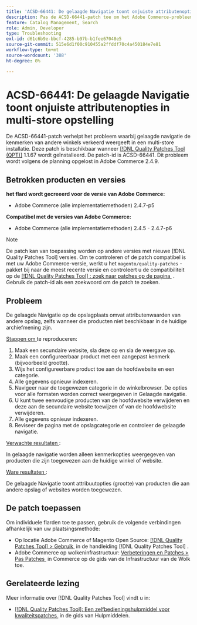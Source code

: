 ```yaml
---
title: 'ACSD-66441: De gelaagde Navigatie toont onjuiste attributenopties in multi-store opstelling'
description: Pas de ACSD-66441-patch toe om het Adobe Commerce-probleem te verhelpen, waarbij de kenmerken van andere winkels in een multi-store-instelling onjuist worden weergegeven door gelaagde navigatie.
feature: Catalog Management, Search
role: Admin, Developer
type: Troubleshooting
exl-id: d61c6b9e-bbcf-4285-b97b-b1fee67048e5
source-git-commit: 515e6d1f00c910455a2ffddf70c4a450184e7e81
workflow-type: tm+mt
source-wordcount: '388'
ht-degree: 0%

---
```


# ACSD-66441: De gelaagde Navigatie toont onjuiste attributenopties in multi-store opstelling

De ACSD-66441-patch verhelpt het probleem waarbij gelaagde navigatie de kenmerken van andere winkels verkeerd weergeeft in een multi-store installatie. Deze patch is beschikbaar wanneer [[!DNL Quality Patches Tool (QPT)]](/help/tools/quality-patches-tool/quality-patches-tool-to-self-serve-quality-patches.md) 1.1.67 wordt geïnstalleerd. De patch-id is ACSD-66441. Dit probleem wordt volgens de planning opgelost in Adobe Commerce 2.4.9.

## Betrokken producten en versies

**het flard wordt gecreeerd voor de versie van Adobe Commerce:**

* Adobe Commerce (alle implementatiemethoden) 2.4.7-p5

**Compatibel met de versies van Adobe Commerce:**

* Adobe Commerce (alle implementatiemethoden) 2.4.5 - 2.4.7-p6

>[!NOTE]
>
>De patch kan van toepassing worden op andere versies met nieuwe [!DNL Quality Patches Tool] versies. Om te controleren of de patch compatibel is met uw Adobe Commerce-versie, werkt u het `magento/quality-patches` -pakket bij naar de meest recente versie en controleert u de compatibiliteit op de [[!DNL Quality Patches Tool] : zoek naar patches op de pagina &#x200B;](https://experienceleague.adobe.com/tools/commerce-quality-patches/index.html?lang=nl-NL) . Gebruik de patch-id als een zoekwoord om de patch te zoeken.

## Probleem

De gelaagde Navigatie op de opslagplaats omvat attributenwaarden van andere opslag, zelfs wanneer die producten niet beschikbaar in de huidige archiefmening zijn.

<u> Stappen om </u> te reproduceren:

1. Maak een secundaire website, sla deze op en sla de weergave op.
1. Maak een configureerbaar product met een aangepast kenmerk (bijvoorbeeld grootte).
1. Wijs het configureerbare product toe aan de hoofdwebsite en een categorie.
1. Alle gegevens opnieuw indexeren.
1. Navigeer naar de toegewezen categorie in de winkelbrowser. De opties voor alle formaten worden correct weergegeven in Gelaagde navigatie.
1. U kunt twee eenvoudige producten van de hoofdwebsite verwijderen en deze aan de secundaire website toewijzen of van de hoofdwebsite verwijderen.
1. Alle gegevens opnieuw indexeren.
1. Reviseer de pagina met de opslagcategorie en controleer de gelaagde navigatie.

<u> Verwachte resultaten </u>:

In gelaagde navigatie worden alleen kenmerkopties weergegeven van producten die zijn toegewezen aan de huidige winkel of website.

<u> Ware resultaten </u>:

De gelaagde Navigatie toont attribuutopties (grootte) van producten die aan andere opslag of websites worden toegewezen.

## De patch toepassen

Om individuele flarden toe te passen, gebruik de volgende verbindingen afhankelijk van uw plaatsingsmethode:

* Op locatie Adobe Commerce of Magento Open Source: [[!DNL Quality Patches Tool] > Gebruik &#x200B;](/help/tools/quality-patches-tool/usage.md) in de handleiding [!DNL Quality Patches Tool] .
* Adobe Commerce op wolkeninfrastructuur: [&#x200B; Verbeteringen en Patches > Pas Patches &#x200B;](https://experienceleague.adobe.com/docs/commerce-cloud-service/user-guide/develop/upgrade/apply-patches.html?lang=nl-NL) in Commerce op de gids van de Infrastructuur van de Wolk toe.

## Gerelateerde lezing

Meer informatie over [!DNL Quality Patches Tool] vindt u in:

* [[!DNL Quality Patches Tool]: Een zelfbedieningshulpmiddel voor kwaliteitspatches &#x200B;](/help/tools/quality-patches-tool/quality-patches-tool-to-self-serve-quality-patches.md) in de gids van Hulpmiddelen.
